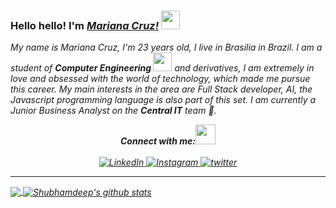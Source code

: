 ### Hello hello! I'm <i>[Mariana Cruz!](https://instagram.com/marianafcruz)</i> <img src="https://github.com/TheDudeThatCode/TheDudeThatCode/blob/master/Assets/Hi.gif" width="30px"> 

<p>
  <em>
   My name is Mariana Cruz, I'm 23 years old, I live in Brasilia in Brazil.
    I am a student of <b>Computer Engineering </b><img src="https://github.com/TheDudeThatCode/TheDudeThatCode/blob/master/Assets/Developer.gif" width="30px"> and derivatives, I am extremely in love and obsessed with the world of technology, which made me pursue this career.
    My main interests in the area are Full Stack developer, AI, the Javascript programming language is also part of this set.
    I am currently a Junior Business Analyst on the <b>Central IT</b> team 💪.

<br/>
<div align="center">
<b>
<i>Connect with me:<img src="https://github.com/TheDudeThatCode/TheDudeThatCode/blob/master/Assets/Handshake.gif" height="32px"></i><br>
</b>
<br>
<a href="linkedin.com/in/mariana-cruz-449480110" target="_blank">
	<img src="https://img.shields.io/badge/LinkedIn-%230077B5.svg?&style=flat-square&logo=linkedin&logoColor=white" alt="LinkedIn">
</a>

<a href="https://www.instagram.com/marianafcruz" target="_blank">
	<img src="https://img.shields.io/badge/Instagram-%23E4405F.svg?&style=flat-square&logo=instagram&logoColor=white" alt="Instagram">
</a>

<a href="https://twitter.com/mari_fcruz" target="_blank">
	<img src="https://img.shields.io/badge/twitter-blue?&style=flat-square&logo=twitter&logoColor=white" alt="twitter">
</a>

</div>
<hr>

<a href="https://github.com/marianafcruz17">
  <img align="center" src="https://github-readme-stats.vercel.app/api/top-langs/?username=marianafcruz17&hide_langs_below=1" />
</a>

<a href="https://github.com/marianafcruz17">
 <img align="center" src="https://github-readme-stats.vercel.app/api?username=marianafcruz17&show_icons=true&line_height=27" alt="Shubhamdeep's github stats"/>
</a>

<br />
<br />
<div align="center">
</div>
